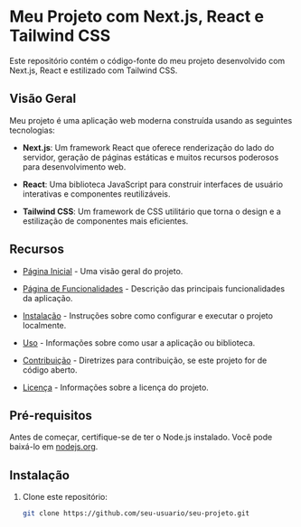 # Meu Projeto com Next.js, React e Tailwind CSS

Este repositório contém o código-fonte do meu projeto desenvolvido com Next.js, React e estilizado com Tailwind CSS.

## Visão Geral

Meu projeto é uma aplicação web moderna construída usando as seguintes tecnologias:

- **Next.js**: Um framework React que oferece renderização do lado do servidor, geração de páginas estáticas e muitos recursos poderosos para desenvolvimento web.

- **React**: Uma biblioteca JavaScript para construir interfaces de usuário interativas e componentes reutilizáveis.

- **Tailwind CSS**: Um framework de CSS utilitário que torna o design e a estilização de componentes mais eficientes.

## Recursos

- [Página Inicial](#) - Uma visão geral do projeto.

- [Página de Funcionalidades](#) - Descrição das principais funcionalidades da aplicação.

- [Instalação](#) - Instruções sobre como configurar e executar o projeto localmente.

- [Uso](#) - Informações sobre como usar a aplicação ou biblioteca.

- [Contribuição](#) - Diretrizes para contribuição, se este projeto for de código aberto.

- [Licença](#) - Informações sobre a licença do projeto.

## Pré-requisitos

Antes de começar, certifique-se de ter o Node.js instalado. Você pode baixá-lo em [nodejs.org](https://nodejs.org/).

## Instalação

1. Clone este repositório:

   ```bash
   git clone https://github.com/seu-usuario/seu-projeto.git
